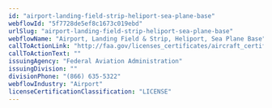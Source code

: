 ```yaml
---
id: "airport-landing-field-strip-heliport-sea-plane-base"
webflowId: "5f7728de5ef8c1673c019ebd"
urlSlug: "airport-landing-field-strip-heliport-sea-plane-base"
webflowName: "Airport, Landing Field & Strip, Heliport, Sea Plane Base"
callToActionLink: "http://faa.gov/licenses_certificates/aircraft_certification/aircraft_registry/"
callToActionText: ""
issuingAgency: "Federal Aviation Administration"
issuingDivision: ""
divisionPhone: "(866) 635-5322"
webflowIndustry: "Airport"
licenseCertificationClassification: "LICENSE"
---
```

